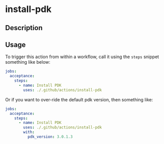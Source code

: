 # install-pdk

## Description

## Usage

To trigger this action from within a workflow, call it using the `steps` snippet something like below:

```yaml
jobs:
  acceptance:
    steps:
      - name: Install PDK
        uses: ./.github/actions/install-pdk
```

Or if you want to over-ride the default pdk version, then something like:

```yaml
jobs:
  acceptance:
    steps:
      - name: Install PDK
        uses: ./.github/actions/install-pdk
        with:
          pdk_version: 3.0.1.3
```
